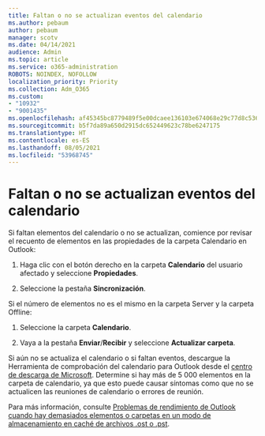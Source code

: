 ```yaml
---
title: Faltan o no se actualizan eventos del calendario
ms.author: pebaum
author: pebaum
manager: scotv
ms.date: 04/14/2021
audience: Admin
ms.topic: article
ms.service: o365-administration
ROBOTS: NOINDEX, NOFOLLOW
localization_priority: Priority
ms.collection: Adm_O365
ms.custom:
- "10932"
- "9001435"
ms.openlocfilehash: af45345bc8779489f5e00dcaee136103e674068e29c77d8c536d012f475c33c5
ms.sourcegitcommit: b5f7da89a650d2915dc652449623c78be6247175
ms.translationtype: HT
ms.contentlocale: es-ES
ms.lasthandoff: 08/05/2021
ms.locfileid: "53968745"
---
```

# <a name="calendar-events-missing-or-not-updating"></a>Faltan o no se actualizan eventos del calendario

Si faltan elementos del calendario o no se actualizan, comience por revisar el recuento de elementos en las propiedades de la carpeta Calendario en Outlook: 

1. Haga clic con el botón derecho en la carpeta **Calendario** del usuario afectado y seleccione **Propiedades**.

1. Seleccione la pestaña **Sincronización**.

Si el número de elementos no es el mismo en la carpeta Server y la carpeta Offline:

1.  Seleccione la carpeta **Calendario**.

1.  Vaya a la pestaña **Enviar**/**Recibir** y seleccione **Actualizar carpeta**.

Si aún no se actualiza el calendario o si faltan eventos, descargue la Herramienta de comprobación del calendario para Outlook desde el [centro de descarga de Microsoft](https://www.microsoft.com/download/details.aspx?id=28786). Determine si hay más de 5 000 elementos en la carpeta de calendario, ya que esto puede causar síntomas como que no se actualicen las reuniones de calendario o errores de reunión. 

Para más información, consulte [Problemas de rendimiento de Outlook cuando hay demasiados elementos o carpetas en un modo de almacenamiento en caché de archivos .ost o .pst](https://docs.microsoft.com/outlook/troubleshoot/performance/performance-issues-if-too-many-items-or-folders).